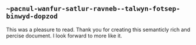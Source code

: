 ## `~pacnul-wanfur-satlur-ravneb--talwyn-fotsep-binwyd-dopzod`
This was a pleasure to read. Thank you for creating this semanticly rich and percise document. I look forward to more like it.